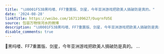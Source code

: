 ```yaml
---
title: "\U0001F53B黑吗喽、FF7重置版、剑星，今年亚洲游戏把欧美人搞破防是真的。"
date: '2024-08-28'
linkTitle: https://weibo.com/1671109627/OuqrnfU5E
source: 包容万物恒河水的微博
description: "\U0001F53B黑吗喽、FF7重置版、剑星，今年亚洲游戏把欧美人搞破防是真的。  ..."
disable_comments: true
---
```

🔻黑吗喽、FF7重置版、剑星，今年亚洲游戏把欧美人搞破防是真的。  ...